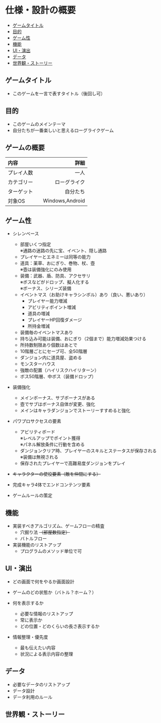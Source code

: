# 仕様・設計の概要

* [ゲームタイトル](#ゲームタイトル)
* [目的](#目的)
* [ゲーム性](#ゲーム性)
* [機能](#機能)
* [UI・演出](#UI・演出)
* [データ](#データ)
* [世界観・ストーリー](#世界観・ストーリー)

## ゲームタイトル

* このゲームを一言で表すタイトル（後回し可）

## 目的

* このゲームのメインテーマ
* 自分たちが一番楽しいと思えるローグライクゲーム

## ゲームの概要

|内容    |詳細           |
|:----------|-------------:|
|プレイ人数　|           一人|
|カテゴリー　|　  ローグライク|
|ターゲット  |        自分たち|
|対象OS     | Windows,Android|

## ゲーム性

* シレンベース
  * 部屋いくつ指定  
  ※通路の迷路の先に宝、イベント、隠し通路
  * プレイヤーとエネミーは同等の能力
  * 道具：薬草、おにぎり、巻物、杖、壺  
  ※壺は装備強化にのみ使用
  * 装備：武器、盾、防具、アクセサリ  
  ※ボスなどがドロップ、擬人化する  
  ※ボーナス、シリーズ装備
  * イベントマス（お助けキャラシンボル）あり（良い、悪いあり）
    * プレイヤー能力増減
    * アビリティポイント増減
    * 道具の増減
    * プレイヤーHP回復ダメージ
    * 所持金増減
  * 装備毎のイベントマスあり
  * 持ち込み可能は装備、おにぎり（2個まで）能力増減効果つける
  * 所持数制限あり個数はあとで
  * 10階層ごとにセーブ可、全50階層
  * ダンジョン内に道具屋、盗める
  * モンスターハウス
  * 強敵の配置（ハイリスクハイリターン）
  * ボス50階層、中ボス（装備ドロップ）
* 装備強化
  * メインボーナス、サブボーナスがある
  * 壺でサブはボーナス自体が変更、強化
  * メインはキャラダンジョンでストーリーすすめると強化
* パワプロサクセスの要素
  * アビリティボード  
  ※レベルアップでポイント獲得  
  ※パネル解放条件に行動を含める
  * ダンジョンクリア時、プレイヤーのスキルとステータスが保存される  
  ※装備は無視される
  * 保存されたプレイヤーで高難易度ダンジョンをプレイ
* ~~キャラクターの使役要素（敵を仲間にする）~~
* 完成キャラ4体でエンドコンテンツ要素

* ゲームルールの策定

## 機能

* 実装すべきアルゴリズム、ゲームフローの精査
  * 穴掘り法 ~~（部屋数指定）~~
  * バトルフロー
* 実装機能のリストアップ
  * プログラムのメソッド単位で可

## UI・演出

* どの画面で何をやるか画面設計

* ゲームのどの状態か（バトル？ホーム？）
* 何を表示するか
  * 必要な情報のリストアップ
  * 常に表示か
  * どの位置・どのくらいの長さ表示するか
* 情報整理・優先度
  * 最も伝えたい内容
  * 状況による表示内容の整理

## データ

* 必要なデータのリストアップ
* データ設計
* データ利用のルール

## 世界観・ストーリー
